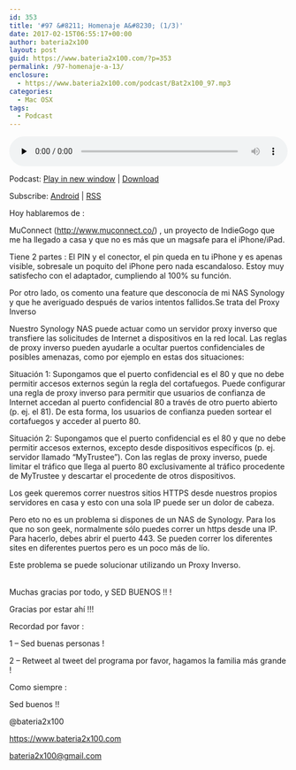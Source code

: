 ```yaml
---
id: 353
title: '#97 &#8211; Homenaje A&#8230; (1/3)'
date: 2017-02-15T06:55:17+00:00
author: bateria2x100
layout: post
guid: https://www.bateria2x100.com/?p=353
permalink: /97-homenaje-a-13/
enclosure:
  - https://www.bateria2x100.com/podcast/Bat2x100_97.mp3
categories:
  - Mac OSX
tags:
  - Podcast
---
```

<div class="powerpress_player" id="powerpress_player_5946">
  <audio class="wp-audio-shortcode" id="audio-353-99" preload="none" style="width: 100%;" controls="controls"><source type="audio/mpeg" src="https://www.bateria2x100.com/podcast/Bat2x100_97.mp3?_=99" /><a href="https://www.bateria2x100.com/podcast/Bat2x100_97.mp3">https://www.bateria2x100.com/podcast/Bat2x100_97.mp3</a></audio>
</div>

<p class="powerpress_links powerpress_links_mp3">
  Podcast: <a href="https://www.bateria2x100.com/podcast/Bat2x100_97.mp3" class="powerpress_link_pinw" target="_blank" title="Play in new window" onclick="return powerpress_pinw('https://www.bateria2x100.com/?powerpress_pinw=353-podcast');" rel="nofollow">Play in new window</a> | <a href="https://www.bateria2x100.com/podcast/Bat2x100_97.mp3" class="powerpress_link_d" title="Download" rel="nofollow" download="Bat2x100_97.mp3">Download</a>
</p>

<p class="powerpress_links powerpress_subscribe_links">
  Subscribe: <a href="https://subscribeonandroid.com/www.bateria2x100.com/feed/podcast/" class="powerpress_link_subscribe powerpress_link_subscribe_android" title="Subscribe on Android" rel="nofollow">Android</a> | <a href="https://www.bateria2x100.com/feed/podcast/" class="powerpress_link_subscribe powerpress_link_subscribe_rss" title="Subscribe via RSS" rel="nofollow">RSS</a>
</p>

Hoy hablaremos de :

MuConnect (<http://www.muconnect.co/>) , un proyecto de IndieGogo que me ha llegado a casa y que no es más que un magsafe para el iPhone/iPad. 

Tiene 2 partes : El PIN y el conector, el pin queda en tu iPhone y es apenas visible, sobresale un poquito del iPhone pero nada escandaloso. Estoy muy satisfecho con el adaptador, cumpliendo al 100% su función.

Por otro lado, os comento una feature que desconocía de mi NAS Synology y que he averiguado después de varios intentos fallidos.Se trata del Proxy Inverso

Nuestro Synology NAS puede actuar como un servidor proxy inverso que transfiere las solicitudes de Internet a dispositivos en la red local. Las reglas de proxy inverso pueden ayudarle a ocultar puertos confidenciales de posibles amenazas, como por ejemplo en estas dos situaciones:

Situación 1: Supongamos que el puerto confidencial es el 80 y que no debe permitir accesos externos según la regla del cortafuegos. Puede configurar una regla de proxy inverso para permitir que usuarios de confianza de Internet accedan al puerto confidencial 80 a través de otro puerto abierto (p. ej. el 81). De esta forma, los usuarios de confianza pueden sortear el cortafuegos y acceder al puerto 80.

Situación 2: Supongamos que el puerto confidencial es el 80 y que no debe permitir accesos externos, excepto desde dispositivos específicos (p. ej. servidor llamado &#8220;MyTrustee&#8221;). Con las reglas de proxy inverso, puede limitar el tráfico que llega al puerto 80 exclusivamente al tráfico procedente de MyTrustee y descartar el procedente de otros dispositivos.

Los geek queremos correr nuestros sitios HTTPS desde nuestros propios servidores en casa y esto con una sola IP puede ser un dolor de cabeza.

Pero eto no es un problema si dispones de un NAS de Synology. Para los que no son geek, normalmente sólo puedes correr un https desde una IP. Para hacerlo, debes abrir el puerto 443. Se pueden correr los diferentes sites en diferentes puertos pero es un poco más de lío.

Este problema se puede solucionar utilizando un Proxy Inverso.

<table>
  <tr />
  
  <tr />
</table>

Muchas gracias por todo, y SED BUENOS !! !

Gracias por estar ahí !!!

Recordad por favor :

1 &#8211; Sed buenas personas !

2 &#8211; Retweet al tweet del programa por favor, hagamos la familia más grande !

Como siempre :

Sed buenos !!

@bateria2x100
  
<https://www.bateria2x100.com>
  
<bateria2x100@gmail.com>